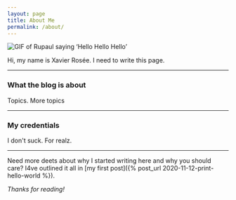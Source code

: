 ```yaml
---
layout: page
title: About Me
permalink: /about/
---
```


![GIF of Rupaul saying ‘Hello Hello Hello’][rupaul]

Hi, my name is Xavier Rosée. I need to write this page.

---

### What the blog is about

Topics. More topics

---

### My credentials

I don't suck. For realz.

---

Need more deets about why I started writing here and why you should care? I4ve outlined it all in [my first post]({% post_url 2020-11-12-print-hello-world %}).

_Thanks for reading!_


[rupaul]: https://media.giphy.com/media/3oEjI99ZdyZRE9Dw5O/giphy.gif